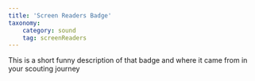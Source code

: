```yaml
---
title: 'Screen Readers Badge'
taxonomy:
    category: sound
    tag: screenReaders
---
```

This is a short funny description of that badge and where it came from in your scouting journey

